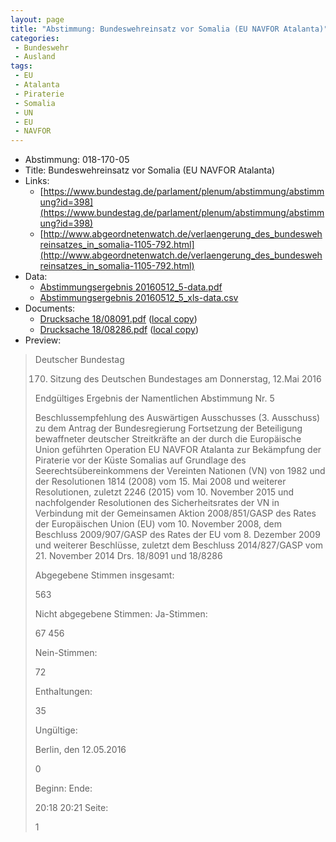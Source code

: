 ```yaml
---
layout: page
title: "Abstimmung: Bundeswehreinsatz vor Somalia (EU NAVFOR Atalanta)"
categories:
 - Bundeswehr
 - Ausland
tags:
 - EU
 - Atalanta
 - Piraterie
 - Somalia
 - UN
 - EU
 - NAVFOR
---
```


* Abstimmung: 018-170-05
* Title: Bundeswehreinsatz vor Somalia (EU NAVFOR Atalanta)
* Links: 
    * [https://www.bundestag.de/parlament/plenum/abstimmung/abstimmung?id=398](https://www.bundestag.de/parlament/plenum/abstimmung/abstimmung?id=398)
    * [http://www.abgeordnetenwatch.de/verlaengerung_des_bundeswehreinsatzes_in_somalia-1105-792.html](http://www.abgeordnetenwatch.de/verlaengerung_des_bundeswehreinsatzes_in_somalia-1105-792.html)
* Data: 
    * [Abstimmungsergebnis 20160512_5-data.pdf](/res/abstimmungsliste/20160512_5-data.pdf)
    * [Abstimmungsergebnis 20160512_5_xls-data.csv](/res/abstimmungsliste/analyses/20160512_5_xls-data.csv)
* Documents: 
    * [Drucksache 18/08091.pdf](http://dip21.bundestag.de/dip21/btd/18/080/1808091.pdf) ([local copy](/res/abstimmungsdaten/018-170-05/1808091.pdf))
    * [Drucksache 18/08286.pdf](http://dip21.bundestag.de/dip21/btd/18/082/1808286.pdf) ([local copy](/res/abstimmungsdaten/018-170-05/1808286.pdf))
* Preview: 
> Deutscher Bundestag
> 
> 170. Sitzung des Deutschen Bundestages
> am Donnerstag, 12.Mai 2016
> 
> Endgültiges Ergebnis der Namentlichen Abstimmung Nr. 5
> 
> Beschlussempfehlung des Auswärtigen Ausschusses (3. Ausschuss) zu dem Antrag der
> Bundesregierung
> Fortsetzung der Beteiligung bewaffneter deutscher Streitkräfte an der durch die
> Europäische Union geführten Operation EU NAVFOR Atalanta zur Bekämpfung der
> Piraterie vor der Küste Somalias auf Grundlage des Seerechtsübereinkommens der
> Vereinten Nationen (VN) von 1982 und der Resolutionen 1814 (2008) vom 15. Mai 2008
> und weiterer Resolutionen, zuletzt 2246 (2015) vom 10. November 2015 und nachfolgender
> Resolutionen des Sicherheitsrates der VN in Verbindung mit der Gemeinsamen Aktion
> 2008/851/GASP des Rates der Europäischen Union (EU) vom 10. November 2008, dem
> Beschluss 2009/907/GASP des Rates der EU vom 8. Dezember 2009 und weiterer
> Beschlüsse, zuletzt dem Beschluss 2014/827/GASP vom 21. November 2014
> Drs. 18/8091 und 18/8286
> 
> Abgegebene Stimmen insgesamt:
> 
> 563
> 
> Nicht abgegebene Stimmen:
> Ja-Stimmen:
> 
> 67
> 456
> 
> Nein-Stimmen:
> 
> 72
> 
> Enthaltungen:
> 
> 35
> 
> Ungültige:
> 
> Berlin, den 12.05.2016
> 
> 0
> 
> Beginn:
> Ende:
> 
> 20:18
> 20:21
> Seite:
> 
> 1
> 
> 
